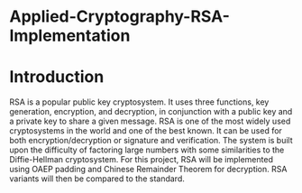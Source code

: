# Applied-Cryptography-RSA-Implementation

Introduction
============

RSA is a popular public key cryptosystem.  It uses three functions, key generation, encryption, and decryption, in conjunction with a public key and a private key to share a given message.  RSA is one of the most widely used cryptosystems in the world and one of the best known.  It can be used for both encryption/decryption or signature and verification.  The system is built upon the difficulty of factoring large numbers with some similarities to the Diffie-Hellman cryptosystem.  For this project, RSA will be implemented using OAEP padding and Chinese Remainder Theorem for decryption.  RSA variants will then be compared to the standard.
